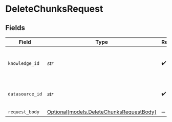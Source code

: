 # DeleteChunksRequest


## Fields

| Field                                                                            | Type                                                                             | Required                                                                         | Description                                                                      |
| -------------------------------------------------------------------------------- | -------------------------------------------------------------------------------- | -------------------------------------------------------------------------------- | -------------------------------------------------------------------------------- |
| `knowledge_id`                                                                   | *str*                                                                            | :heavy_check_mark:                                                               | The unique identifier of the knowledge base                                      |
| `datasource_id`                                                                  | *str*                                                                            | :heavy_check_mark:                                                               | The unique identifier of the datasource.                                         |
| `request_body`                                                                   | [Optional[models.DeleteChunksRequestBody]](../models/deletechunksrequestbody.md) | :heavy_minus_sign:                                                               | N/A                                                                              |